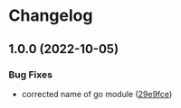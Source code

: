 # Changelog

## 1.0.0 (2022-10-05)


### Bug Fixes

* corrected name of go module ([29e9fce](https://github.com/ShoGinn/wowchemy-block-instagram-behold/commit/29e9fcefe6be533150cc37b6bb6da8c2fbe17434))
